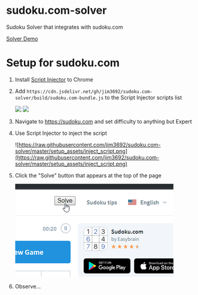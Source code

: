 # sudoku.com-solver
Sudoku Solver that integrates with sudoku.com

[Solver Demo](https://jim3692.github.io/sudoku.com-solver/demo/)

# Setup for sudoku.com
1. Install [Script Injector]( https://chrome.google.com/webstore/detail/script-injector/ndndddaojfijpbgnjbgeledkmlfaekba) to Chrome
2. Add `https://cdn.jsdelivr.net/gh/jim3692/sudoku.com-solver/build/sudoku.com-bundle.js` to the Script Injector scripts list
    
    <image src="https://raw.githubusercontent.com/jim3692/sudoku.com-solver/master/setup_assets/add_link_1.png" />
    <image src="https://raw.githubusercontent.com/jim3692/sudoku.com-solver/master/setup_assets/add_link_2.png" />
    
3. Navigate to <https://sudoku.com> and set difficulty to anything but Expert
4. Use Script Injector to inject the script
    
    ![https://raw.githubusercontent.com/jim3692/sudoku.com-solver/master/setup_assets/inject_script.png](https://raw.githubusercontent.com/jim3692/sudoku.com-solver/master/setup_assets/inject_script.png)
    
5. Click the "Solve" button that appears at the top of the page
    
    ![](https://raw.githubusercontent.com/jim3692/sudoku.com-solver/master/setup_assets/solve.png)
    
6. Observe...
